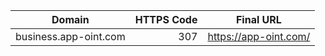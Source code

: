 | Domain | HTTPS Code | Final URL |
|---|---:|---|
| business.app-oint.com | 307 | <https://app-oint.com/> |
